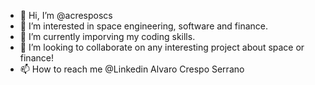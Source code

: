 - 👋 Hi, I’m @acresposcs
- 👀 I’m interested in space engineering, software and finance.
- 🌱 I’m currently imporving my coding skills.
- 💞️ I’m looking to collaborate on any interesting project about space or finance!
- 📫 How to reach me @Linkedin Alvaro Crespo Serrano

<!---
acresposcs/acresposcs is a ✨ special ✨ repository because its `README.md` (this file) appears on your GitHub profile.
You can click the Preview link to take a look at your changes.
--->
